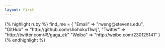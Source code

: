 ```yaml
---
layout: first
---
```


<link rel="stylesheet" href="/js/prettify/prettify.css" />

<div>
{% highlight ruby %}
find_me = {
  "Email"   => "rweng@stevens.edu",
  "GitHub"  => "http://github.com/shohoku11wrj",
  "Twitter" => "http://twitter.com/#!/gaga_ek"
  "Weibo"   => "http://weibo.com/230125141"
}
{% endhighlight %}
</div>

<script type="text/javascript">
$(document).ready(function(){

    var isMobile = {
        Android: function() {
            return navigator.userAgent.match(/Android/i);
        }
        ,BlackBerry: function() {
            return navigator.userAgent.match(/BlackBerry/i);
        }
        ,iOS: function() {
            return navigator.userAgent.match(/iPhone|iPad|iPod/i);
        }
        ,Opera: function() {
            return navigator.userAgent.match(/Opera Mini/i);
        }
        ,Windows: function() {
            return navigator.userAgent.match(/IEMobile/i);
        }
        ,any: function() {
            return (isMobile.Android() || isMobile.BlackBerry() || isMobile.iOS() || isMobile.Opera() || isMobile.Windows());
        }
    };

    $('pre').addClass('prettyprint'); //添加Google code Hight需要的class

    $('.entry a').each(function(index,element){
        var href = $(this).attr('href');
        if(href){
            if(href.indexOf('#') == 0){
            }else if ( href.indexOf('/') == 0 || href.toLowerCase().indexOf('beiyuu.com')>-1 ){
            }else if ($(element).has('img').length){
            }else{
                $(this).attr('target','_blank');
                $(this).addClass('external');
            }
        }
    });

    $.getScript('/js/prettify/prettify.js',function(){
        prettyPrint();
        menuIndex();
    });

    if(/\#comment/.test(location.hash)){
        $('#disqus_container .comment').trigger('click');
    }
});

</script>